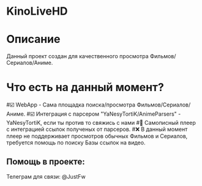 # KinoLiveHD

# Описание
Данный проект создан для качественного просмотра Фильмов/Сериалов/Аниме.
# Что есть на данный момент?
#☑️ WebApp - Сама площадка поиска/просмотра Фильмов/Сериалов/Аниме.
#☑️ Интеграция с парсером "YaNesyTortiK/AnimeParsers" - YaNesyTortiK, если ты против то свяжись с нами
#🎥 Самописный плеер с интеграцией ссылок полученых от парсеров.
#❌ В данный момент плеер не поддерживает просмотров обычных Фильмов и Сериалов, требуется помощь по поиску Базы ссылок на видео.

## Помощь в проекте:
Телеграм для связи: @JustFw
